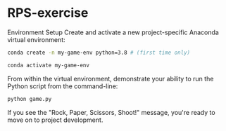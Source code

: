 # RPS-exercise
Environment Setup
Create and activate a new project-specific Anaconda virtual environment:

```sh
conda create -n my-game-env python=3.8 # (first time only)
```

```sh
conda activate my-game-env
```

From within the virtual environment, demonstrate your ability to run the Python script from the command-line:

```sh
python game.py
```
If you see the "Rock, Paper, Scissors, Shoot!" message, you're ready to move on to project development.